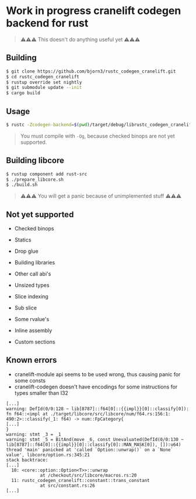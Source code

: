# Work in progress cranelift codegen backend for rust

> ⚠⚠⚠ This doesn't do anything useful yet ⚠⚠⚠

## Building

```bash
$ git clone https://github.com/bjorn3/rustc_codegen_cranelift.git
$ cd rustc_codegen_cranelift
$ rustup override set nightly
$ git submodule update --init
$ cargo build
```

## Usage

```bash
$ rustc -Zcodegen-backend=$(pwd)/target/debug/librustc_codegen_cranelift.so my_crate.rs --crate-type lib -Og
```

> You must compile with `-Og`, because checked binops are not yet supported.

## Building libcore

```bash
$ rustup component add rust-src
$ ./prepare_libcore.sh
$ ./build.sh
```

> ⚠⚠⚠ You will get a panic because of unimplemented stuff ⚠⚠⚠

## Not yet supported

* Checked binops
* Statics
* Drop glue

* Building libraries
* Other call abi's
* Unsized types
* Slice indexing
* Sub slice
* Some rvalue's

* Inline assembly
* Custom sections

## Known errors

* cranelift-module api seems to be used wrong, thus causing panic for some consts
* cranelift-codegen doesn't have encodings for some instructions for types smaller than I32

```
[...]
warning: DefId(0/0:128 ~ lib[8787]::f64[0]::{{impl}}[0]::classify[0]):
fn f64::<impl at ./target/libcore/src/libcore/num/f64.rs:156:1: 490:2>::classify(_1: f64) -> num::FpCategory{
[...]
}
warning: stmt _3 = _1
warning: stmt _5 = BitAnd(move _6, const Unevaluated(DefId(0/0:130 ~ lib[8787]::f64[0]::{{impl}}[0]::classify[0]::MAN_MASK[0]), []):u64)
thread 'main' panicked at 'called `Option::unwrap()` on a `None` value', libcore/option.rs:345:21
stack backtrace:
[...]
  10: <core::option::Option<T>>::unwrap
             at /checkout/src/libcore/macros.rs:20
  11: rustc_codegen_cranelift::constant::trans_constant
             at src/constant.rs:26
[...]
```
